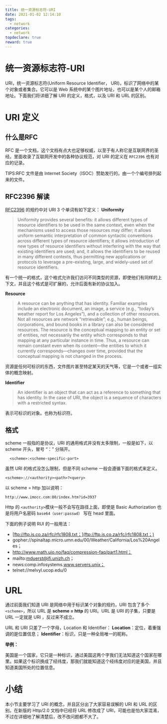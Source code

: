 ```yaml
---
title: 统一资源标志符-URI
date: 2021-01-02 12:14:10
tags:
  - network
categories:
  - network
topdeclare: true
reward: true
---
```


# 统一资源标志符-URI

URI，统一资源标志符(Uniform Resource Identifier， URI)，标识了网络中的某个对象或者集合。它可以是 Web 系统中的某个图片地址，也可以是某个人的邮箱地址。下面我们将详细了解 URI 的定义，格式，以及 URI 和 URL 的区别。

# URI 定义

## 什么是RFC

RFC 是一个文档，这个文档有点大也足够权威，以至于有人称它是互联网界的圣经。里面收录了互联网开发中的各种协议规范，对 URI 的定义在 `RFC2396` 也有对应的记录。

TIPS:RFC 文件是由 Internet Society（ISOC）赞助发行的，由一个个编号排列起来的文件。

## RFC2396 解读

[RFC2396](https://www.ietf.org/rfc/rfc2396.html) 的规约中对 URI 3 个单词有如下定义：
**Uniformity**

> Uniformity provides several benefits: it allows different types of
> resource identifiers to be used in the same context, even
> when the mechanisms used to access those resources may differ; it allows uniform semantic interpretation of common syntactic conventions across different types of resource identifiers; it allows introduction of new types of resource identifiers without interfering with the way that existing identifiers are used; and, it allows the identifiers to be reused in many different contexts, thus permitting new applications or protocols to leverage a pre-existing, large, and widely-used set of resource identifiers.

有一个统一的格式，这个格式允许我们访问不同类型的资源，即使他们有同样的上下文，并且这个格式是可扩展的，允许后面有新的协议加入。

**Resource**

> A resource can be anything that has identity. Familiar examples include an electronic document, an image, a service (e.g., “today’s weather report for Los Angeles”), and a collection of other resources. Not all resources are network “retrievable”; e.g., human beings, corporations, and bound books in a library can also be considered resources. The resource is the conceptual mapping to an entity or set of entities, not necessarily the entity which corresponds to that mapping at any particular instance in time. Thus, a resource can remain constant even when its content—the entities to which it currently corresponds—changes over time, provided that the conceptual mapping is not changed in the process.

资源是任何可标识的东西，文件图片甚至特定某天的天气等，它是一个或者一组实体的概念映射。

**Identifier**

> An identifier is an object that can act as a reference to something that has identity. In the case of URI, the object is a sequence of characters with a restricted syntax.

表示可标识的对象。也称为标识符。

## 格式

scheme 一般指的是协议，URI 的通用格式并没有太多限制，一般是如下，以 scheme 开头，冒号 “：” 分隔开。

```http
  <scheme>:<scheme-specific-part>
```

虽然 URI 的格式没怎么限制，但是不同 scheme 一般会遵循下面的格式来定义。

```http
<scheme>://<authority><path>?<query>
```

以 scheme = http 加以说明：

```http
http://www.imocc.com:80/index.htm?id=3937
```

Http 的 `<authority>`模块一般不会写在路径上面，即使是 Basic Authorization 也是将用户名密码 `base64（user:passwd）` 写在 head 里面。

下面的例子说明 RUI 的一般用法：

- [ftp://ftp.is.co.za/rfc/rfc1808.txt；](ftp://ftp.is.co.za/rfc/rfc1808.txt；)
- gopher://spinaltap.micro.umn.edu/00/Weather/California/Los%20Angeles；
- http://www.math.uio.no/faq/compression-faq/part1.html；
- mailto:mduerst@ifi.unizh.ch；
- news:comp.infosystems.www.servers.unix；
- telnet://melvyl.ucop.edu/0

# URL

通过前面我们知道 URI 是网络中用于标识某个对象的规约，URI 包含了多个 `<scheme>`，所以 URL 是 **scheme = http** 的 URI。URL 是 URI 的子集，只要是 URL 一定就是 URI ，反过来不成立。

URL 和 URI 只差了一个字母，Location 和 Identifier：
**Location**：定位，着重强调的是位置信息；
**Identifier**：标识，只是一种全局唯一的昵称。

**举例：**

美国是一个国家，它只是一种标识，通过美国这两个字我们无法知道这个国家在哪里。如果这个标识换成了经纬度，那我们就能知道这个经纬度对应的是美国，并且知道美国所处的位置信息。

# 小结

本小节主要学习了 URI 的概念，并且区分出了大家容易误解的 URI 和 URL 的区别。在新版的 Http/2.0 文档中已经将 URL 修改成了 URI，可能也是怕大家混淆，不过在详细地了解清楚后，改不改问题都不大了。